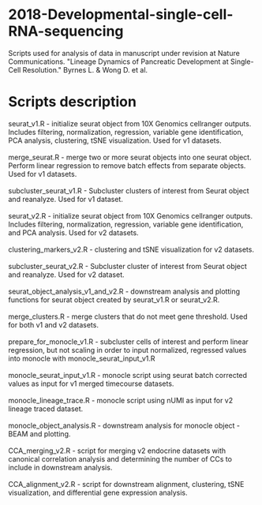 # 2018-Developmental-single-cell-RNA-sequencing

Scripts used for analysis of data in manuscript under revision at Nature Communications. "Lineage Dynamics of Pancreatic Development at Single-Cell Resolution." Byrnes L. & Wong D. et al.

# Scripts description

seurat_v1.R - initialize seurat object from 10X Genomics cellranger outputs. Includes filtering, normalization, regression, variable gene identification, PCA analysis, clustering, tSNE visualization. Used for v1 datasets. <br /> <br />
merge_seurat.R - merge two or more seurat objects into one seurat object. Perform linear regression to remove batch effects from separate objects. Used for v1 datasets. <br /> <br />
subcluster_seurat_v1.R - Subcluster clusters of interest from Seurat object and reanalyze. Used for v1 dataset. <br /> <br />
seurat_v2.R - initialize seurat object from 10X Genomics cellranger outputs. Includes filtering, normalization, regression, variable gene identification, and PCA analysis. Used for v2 datasets. <br /><br />
clustering_markers_v2.R - clustering and tSNE visualization for v2 datasets. <br /><br />
subcluster_seurat_v2.R - Subcluster cluster of interest from Seurat object and reanalyze. Used for v2 dataset. <br /> <br />
seurat_object_analysis_v1_and_v2.R - downstream analysis and plotting functions for seurat object created by seurat_v1.R or seurat_v2.R. <br /><br />
merge_clusters.R - merge clusters that do not meet gene threshold. Used for both v1 and v2 datasets. <br /><br />
prepare_for_monocle_v1.R - subcluster cells of interest and perform linear regression, but not scaling in order to input normalized, regressed values into monocle with monocle_seurat_input_v1.R <br /><br />
monocle_seurat_input_v1.R - monocle script using seurat batch corrected values as input for v1 merged timecourse datasets. <br /><br />
monocle_lineage_trace.R - monocle script using nUMI as input for v2 lineage traced dataset. <br /><br />
monocle_object_analysis.R - downstream analysis for monocle object - BEAM and plotting. <br /><br />
CCA_merging_v2.R - script for merging v2 endocrine datasets with canonical correlation analysis and determining the number of CCs to include in downstream analysis. <br /><br />
CCA_alignment_v2.R - script for downstream alignment, clustering, tSNE visualization, and differential gene expression analysis.<br /><br />






